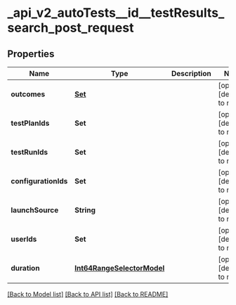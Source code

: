 # _api_v2_autoTests__id__testResults_search_post_request
## Properties

| Name | Type | Description | Notes |
|------------ | ------------- | ------------- | -------------|
| **outcomes** | [**Set**](AutotestResultOutcome.md) |  | [optional] [default to null] |
| **testPlanIds** | **Set** |  | [optional] [default to null] |
| **testRunIds** | **Set** |  | [optional] [default to null] |
| **configurationIds** | **Set** |  | [optional] [default to null] |
| **launchSource** | **String** |  | [optional] [default to null] |
| **userIds** | **Set** |  | [optional] [default to null] |
| **duration** | [**Int64RangeSelectorModel**](Int64RangeSelectorModel.md) |  | [optional] [default to null] |

[[Back to Model list]](../README.md#documentation-for-models) [[Back to API list]](../README.md#documentation-for-api-endpoints) [[Back to README]](../README.md)


